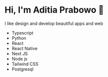 # Hi, I'm Aditia Prabowo 👋
I like design and develop beautiful apps and web

* Typescript
* Python
* React
* React Native
* Next JS
* Node js
* Tailwind CSS
* Postgresql
  

